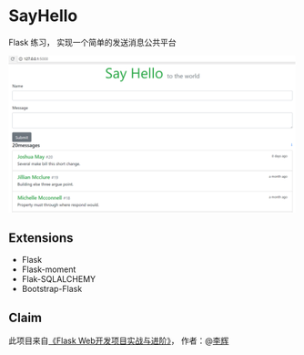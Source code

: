 # SayHello

Flask 练习， 实现一个简单的发送消息公共平台
<br>

![](https://github.com/authetic-x/Flask_Practice/blob/master/images/sayhello.PNG)

##  Extensions

* Flask
* Flask-moment
* Flak-SQLALCHEMY
* Bootstrap-Flask

## Claim

此项目来自[《Flask Web开发项目实战与进阶》](http://helloflask.com/book/)， 作者：@[李辉](http://greyli.com/)
